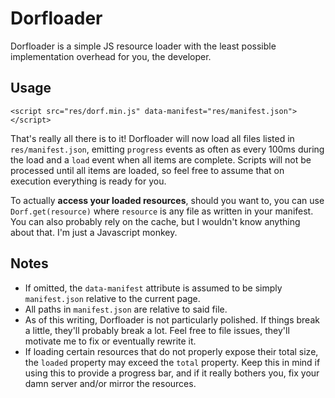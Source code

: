 # Dorfloader

Dorfloader is a simple JS resource loader with the least possible implementation overhead for you, the developer.

## Usage

    <script src="res/dorf.min.js" data-manifest="res/manifest.json"></script>

That's really all there is to it! Dorfloader will now load all files listed in `res/manifest.json`, emitting `progress` events as often as every 100ms during the load and a `load` event when all items are complete. Scripts will not be processed until all items are loaded, so feel free to assume that on execution everything is ready for you.

To actually **access your loaded resources**, should you want to, you can use `Dorf.get(resource)` where `resource` is any file as written in your manifest. You can also probably rely on the cache, but I wouldn't know anything about that. I'm just a Javascript monkey.

## Notes

* If omitted, the `data-manifest` attribute is assumed to be simply `manifest.json` relative to the current page.
* All paths in `manifest.json` are relative to said file.
* As of this writing, Dorfloader is not particularly polished. If things break a little, they'll probably break a lot. Feel free to file issues, they'll motivate me to fix or eventually rewrite it.
* If loading certain resources that do not properly expose their total size, the `loaded` property may exceed the `total` property. Keep this in mind if using this to provide a progress bar, and if it really bothers you, fix your damn server and/or mirror the resources.